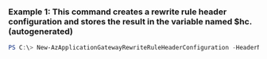 ### Example 1: This command creates a rewrite rule header configuration and stores the result in the variable named $hc. (autogenerated)
```powershell
PS C:\> New-AzApplicationGatewayRewriteRuleHeaderConfiguration -HeaderName abc -HeaderValue def
```

